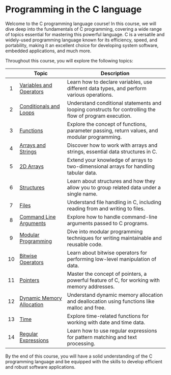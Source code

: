 # Programming in the C language
Welcome to the C programming language course! In this course, we will dive deep into the fundamentals of C programming, covering a wide range of topics essential for mastering this powerful language. C is a versatile and widely-used programming language known for its efficiency, speed, and portability, making it an excellent choice for developing system software, embedded applications, and much more.

Throughout this course, you will explore the following topics:

|   | Topic                                      | Description                                                                                      |
|:-:|--------------------------------------------|--------------------------------------------------------------------------------------------------|
| 1 | [Variables and Operators](projects/pj01)  | Learn how to declare variables, use different data types, and perform various operations.        |
| 2 | [Conditionals and Loops](projects/pj02)   | Understand conditional statements and looping constructs for controlling the flow of program execution. |
| 3 | [Functions](projects/pj03)                | Explore the concept of functions, parameter passing, return values, and modular programming.    |
| 4 | [Arrays and Strings](projects/pj04)       | Discover how to work with arrays and strings, essential data structures in C.                      |
| 5 | [2D Arrays](projects/pj05)                | Extend your knowledge of arrays to two-dimensional arrays for handling tabular data.              |
| 6 | [Structures](projects/pj06)               | Learn about structures and how they allow you to group related data under a single name.           |
| 7 | [Files](projects/pj07)                    | Understand file handling in C, including reading from and writing to files.                       |
| 8 | [Command Line Arguments](projects/pj08)   | Explore how to handle command-line arguments passed to C programs.                                |
| 9 | [Modular Programming](projects/pj09)      | Dive into modular programming techniques for writing maintainable and reusable code.              |
| 10| [Bitwise Operators](projects/pj10)        | Learn about bitwise operators for performing low-level manipulation of data.                      |
| 11| [Pointers](projects/pj11)                 | Master the concept of pointers, a powerful feature of C, for working with memory addresses.       |
| 12| [Dynamic Memory Allocation](projects/pj12)| Understand dynamic memory allocation and deallocation using functions like malloc and free.      |
| 13| [Time](projects/pj13)                     | Explore time-related functions for working with date and time data.                               |
| 14| [Regular Expressions](projects/pj14)      | Learn how to use regular expressions for pattern matching and text processing.                    |


By the end of this course, you will have a solid understanding of the C programming language and be equipped with the skills to develop efficient and robust software applications.
